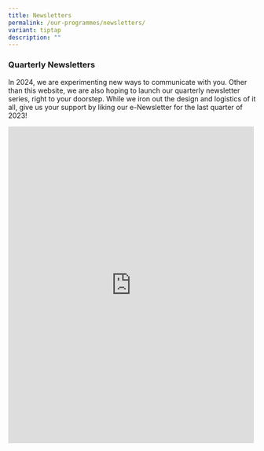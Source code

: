 ```yaml
---
title: Newsletters
permalink: /our-programmes/newsletters/
variant: tiptap
description: ""
---
```

<h3><strong>Quarterly Newsletters</strong></h3><p>In 2024, we are experimenting new ways to communicate with you. Other than this website, we are also hoping to launch our quarterly newsletter series, right to your doorstep. While we iron out the design and logistics of it all, give us your support by liking our e-Newsletter for the last quarter of 2023!</p><div class="iframe-wrapper"><iframe style="border:none;overflow:hidden" height="645" width="500" allowfullscreen="true" frameborder="0" src="https://www.facebook.com/plugins/post.php?href=https%3A%2F%2Fwww.facebook.com%2FOurKebunBaru%2Fposts%2F734935905337032&amp;show_text=true&amp;width=500"></iframe></div><p></p>